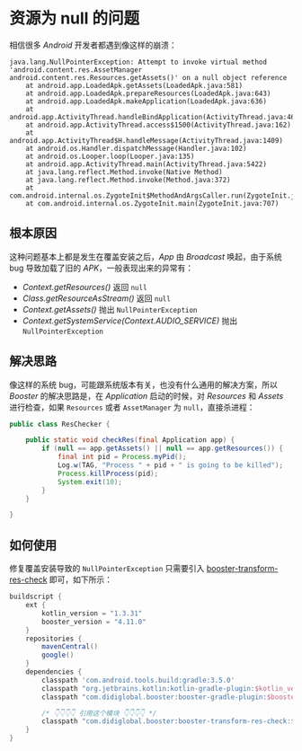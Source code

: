 # 资源为 null 的问题

相信很多 *Android* 开发者都遇到像这样的崩溃：

```
java.lang.NullPointerException: Attempt to invoke virtual method 'android.content.res.AssetManager android.content.res.Resources.getAssets()' on a null object reference
    at android.app.LoadedApk.getAssets(LoadedApk.java:581)
    at android.app.LoadedApk.prepareResources(LoadedApk.java:643)
    at android.app.LoadedApk.makeApplication(LoadedApk.java:636)
    at android.app.ActivityThread.handleBindApplication(ActivityThread.java:4673)
    at android.app.ActivityThread.access$1500(ActivityThread.java:162)
    at android.app.ActivityThread$H.handleMessage(ActivityThread.java:1409)
    at android.os.Handler.dispatchMessage(Handler.java:102)
    at android.os.Looper.loop(Looper.java:135)
    at android.app.ActivityThread.main(ActivityThread.java:5422)
    at java.lang.reflect.Method.invoke(Native Method)
    at java.lang.reflect.Method.invoke(Method.java:372)
    at com.android.internal.os.ZygoteInit$MethodAndArgsCaller.run(ZygoteInit.java:914)
    at com.android.internal.os.ZygoteInit.main(ZygoteInit.java:707)
```

## 根本原因

这种问题基本上都是发生在覆盖安装之后，*App* 由 *Broadcast* 唤起，由于系统 bug 导致加载了旧的 *APK*，一般表现出来的异常有：

- *Context.getResources()* 返回 `null`
- *Class.getResourceAsStream()* 返回 `null`
- *Context.getAssets()* 抛出 `NullPointerException`
- *Context.getSystemService(Context.AUDIO_SERVICE)* 抛出 `NullPointerException`

## 解决思路

像这样的系统 bug，可能跟系统版本有关，也没有什么通用的解决方案，所以 *Booster* 的解决思路是，在 *Application* 启动的时候，对 *Resources* 和 *Assets* 进行检查，如果 `Resources` 或者 `AssetManager` 为 `null`，直接杀进程：

```java
public class ResChecker {

    public static void checkRes(final Application app) {
        if (null == app.getAssets() || null == app.getResources()) {
            final int pid = Process.myPid();
            Log.w(TAG, "Process " + pid + " is going to be killed");
            Process.killProcess(pid);
            System.exit(10);
        }
    }

}
```

## 如何使用

修复覆盖安装导致的 `NullPointerException` 只需要引入 [booster-transform-res-check](https://github.com/didi/booster/blob/master/booster-transform-res-check) 即可，如下所示：


```groovy
buildscript {
    ext {
        kotlin_version = "1.3.31"
        booster_version = "4.11.0"
    }
    repositories {
        mavenCentral()
        google()
    }
    dependencies {
        classpath 'com.android.tools.build:gradle:3.5.0'
        classpath "org.jetbrains.kotlin:kotlin-gradle-plugin:$kotlin_version"
        classpath "com.didiglobal.booster:booster-gradle-plugin:$booster_version"

        /* 👇👇👇👇 引用这个模块 👇👇👇👇 */
        classpath "com.didiglobal.booster:booster-transform-res-check:$booster_version"
    }
}
```

